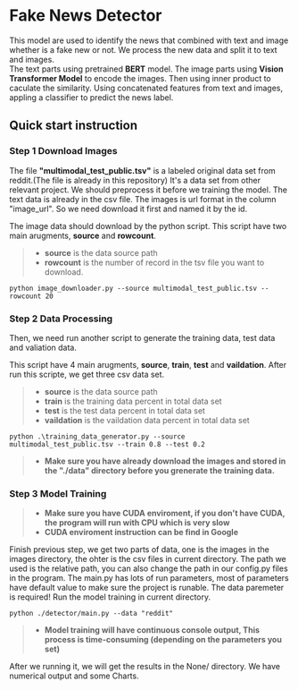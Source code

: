 # Fake News Detector

This model are used to identify the news that combined with text and image whether is a fake new or not. We process the new data and split it to text and images.  
The text parts using pretrained **BERT** model.
The image parts using **Vision Transformer Model** to encode the images. 
Then using inner product to caculate the similarity.
Using concatenated features from text and images, appling a classifier to predict the news label.

## Quick start instruction

### Step 1 Download Images
The file **"multimodal_test_public.tsv"** is a labeled original data set from reddit.(The file is already in this repository) It's a data set from other relevant project.
We should preprocess it before we training the model.
The text data is already in the csv file. The images is url format in the column "image_url". So we need download it first and named it by the id.

The image data should download by the python script.
This script have two main arugments, **source** and **rowcount**.

>* **source** is the data source path
>* **rowcount** is the number of record in the tsv file you want to download.
```
python image_downloader.py --source multimodal_test_public.tsv --rowcount 20
```
### Step 2 Data Processing
Then, we need run another script to generate the training data, test data and valiation data.

This script have 4 main arugments, **source**, **train**, **test** and **vaildation**.
After run this scripte, we get three csv data set.

>* **source** is the data source path
>* **train** is the training data percent in total data set
>* **test** is the test data percent in total data set
>* **vaildation** is the vaildation data percent in total data set

```
python .\training_data_generator.py --source multimodal_test_public.tsv --train 0.8 --test 0.2
```
>* **Make sure you have already download the images and stored in the "./data" directory before you grenerate the training data.**



### Step 3 Model Training
>* **Make sure you have CUDA enviroment, if you don't have CUDA, the program will run with CPU which is very slow**
>* **CUDA enviroment instruction can be find in Google**

Finish previous step, we get two parts of data, one is the images in the images directory, the ohter is the csv files in current directory.
The path we used is the relative path, you can also change the path in our config.py files in the program.
The main.py has lots of run parameters, most of parameters have default value to make sure the project is runable. The data paremeter is required!
Run the model training in current directory.
```
python ./detector/main.py --data "reddit"
```
>* **Model training will have continuous console output, This process is time-consuming (depending on the parameters you set)**

After we running it, we will get the results in the None/ directory. We have numerical output and some Charts.

